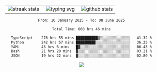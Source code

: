 <div align="center">
  <table style="border: none;" border="0" cellspacing="0" cellpadding="0">
    <tr>
      <td align="center" width="33%">
        <img src="https://github-readme-streak-stats.herokuapp.com/?user=kurtismassey&theme=tokyonight&hide_border=true" alt="streak stats" />
      </td>
      <td align="center" width="33%">
        <img src="https://readme-typing-svg.herokuapp.com/?font=Fira+Code&weight=600&size=15&duration=4000&pause=1000&color=00FF00&center=true&vCenter=true&random=false&width=150&lines=Hey%2C+I%27m+Kurtis!" alt="typing svg" />
      </td>
      <td align="center" width="33%">
        <img src="https://github-readme-stats.vercel.app/api?username=kurtismassey&show_icons=true&theme=tokyonight&hide_title=true" alt="github stats" />
      </td>
    </tr>
  </table>
</div>
<div align="center">

<!--START_SECTION:waka-->

```txt
From: 10 January 2025 - To: 08 June 2025

Total Time: 660 hrs 46 mins

TypeScript    276 hrs 55 mins ██████████▒░░░░░░░░░░░░░░   41.32 %
Python        242 hrs 57 mins █████████░░░░░░░░░░░░░░░░   36.25 %
YAML          43 hrs 6 mins   █▓░░░░░░░░░░░░░░░░░░░░░░░   06.43 %
Bash          21 hrs 28 mins  ▓░░░░░░░░░░░░░░░░░░░░░░░░   03.21 %
JSON          19 hrs 22 mins  ▓░░░░░░░░░░░░░░░░░░░░░░░░   02.89 %
```

<!--END_SECTION:waka-->

  <img src="https://github-readme-activity-graph.vercel.app/graph?username=kurtismassey&theme=tokyo-night&hide_border=true&custom_title=Contribution%20Graph" />

</div>